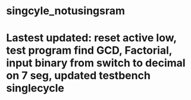 # singcyle_notusingsram
# Lastest updated: reset active low, test program find GCD, Factorial, input binary from switch to decimal on 7 seg, updated testbench singlecycle
